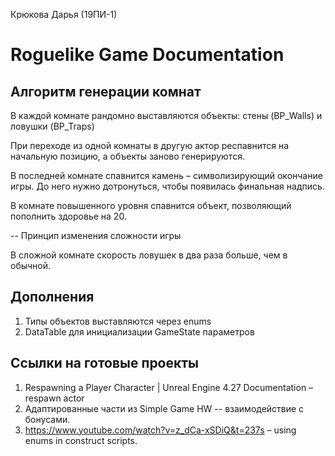 Крюкова Дарья (19ПИ-1)

# Roguelike Game Documentation

## Алгоритм генерации комнат
В каждой комнате рандомно выставляются объекты: 
стены (BP_Walls) и ловушки (BP_Traps)

При переходе из одной комнаты в другую актор респавнится на начальную позицию, а объекты заново генерируются.

В последней комнате спавнится камень – символизирующий окончание игры. До него нужно дотронуться, чтобы появилась финальная надпись.

В комнате повышенного уровня спавнится объект, позволяющий пополнить здоровье на 20.

-- Принцип изменения сложности игры

В сложной комнате скорость ловушек в два раза больше, чем в обычной.

## Дополнения
1. Типы объектов выставляются через enums
2. DataTable для инициализации GameState параметров

## Ссылки на готовые проекты

1. Respawning a Player Character | Unreal Engine 4.27 Documentation – respawn actor
2. Адаптированные части из Simple Game HW -- взаимодействие с бонусами.
3. https://www.youtube.com/watch?v=z_dCa-xSDiQ&t=237s – using enums in construct scripts.
